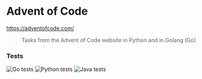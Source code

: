 # Advent of Code
https://adventofcode.com/

> Tasks from the Advent of Code website in Python and in Golang (Go)

### Tests
![Go tests](https://github.com/thesammy2010/advent-of-code/workflows/Go%20tests/badge.svg)
![Python tests](https://github.com/thesammy2010/advent-of-code/workflows/Python%20tests/badge.svg)
![Java tests](https://github.com/thesammy2010/advent-of-code/workflows/Java%20tests/badge.svg)
